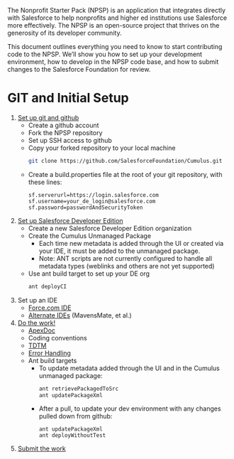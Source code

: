 The Nonprofit Starter Pack (NPSP) is an application that integrates directly with Salesforce to help nonprofits and higher ed institutions use Salesforce more effectively. The NPSP is an open-source project that thrives on the generosity of its developer community.

This document outlines everything you need to know to start contributing code to the NPSP. We’ll show you how to set up your development environment, how to develop in the NPSP code base, and how to submit changes to the Salesforce Foundation for review.

# GIT and Initial Setup

1.  [Set up git and github](Github.md)
    - Create a github account
    - Fork the NPSP repository
    - Set up SSH access to github
    - Copy your forked repository to your local machine
        ```sh
        git clone https://github.com/SalesforceFoundation/Cumulus.git
        ```
    - Create a build.properties file at the root of your git repository, with these lines:
        ```
        sf.serverurl=https://login.salesforce.com
        sf.username=your_de_login@salesforce.com
        sf.password=passwordAndSecurityToken
        ```
2.  [Set up Salesforce Developer Edition](Developer-Edition-Salesforce-Instance.md)
    - Create a new Salesforce Developer Edition organization
    - Create the Cumulus Unmanaged Package
        - Each time new metadata is added through the UI or created via your IDE, it must be added to the unmanaged package.
        - Note: ANT scripts are not currently configured to handle all metadata types (weblinks and others are not yet supported)
    - Use ant build target to set up your DE org
        ```sh
        ant deployCI
        ```
3. Set up an IDE
    - [Force.com IDE](Force.com-IDE-Setup.md)
    - [Alternate IDEs](Alternate-IDEs.md) (MavensMate, et al.)
4. [Do the work!](Do-the-Work.md)
    - [ApexDoc](http://developer.salesforcefoundation.org/Cumulus/)
    - Coding conventions
    - [TDTM](http://developer.salesforcefoundation.org/index.html#blog/post/2014/11/24/table-driven-trigger-management.html)
    - [Error Handling](http://developer.salesforcefoundation.org/index.html#blog/post/2015/02/03/how-npsp-does-error-handling-on-salesforce.html)
    - Ant build targets
        - To update metadata added through the UI and in the Cumulus unmanaged package:
            ```sh
            ant retrievePackagedToSrc
            ant updatePackageXml
            ```
        - After a pull, to update your dev environment with any changes pulled down from github:
            ```
            ant updatePackageXml
            ant deployWithoutTest
            ```
5. [Submit the work](Submit-Your-Feature.md)
